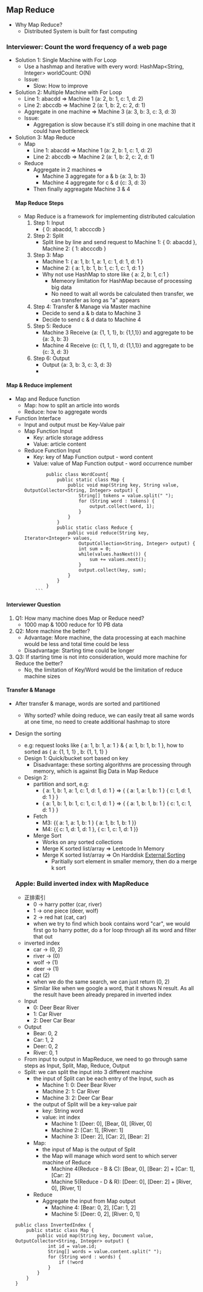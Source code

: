 ## Map Reduce
- Why Map Reduce?
	- Distributed System is built for fast computing

### Interviewer: Count the word frequency of a web page
- Solution 1: Single Machine with For Loop
	- Use a hashmap and iterative with every word: HashMap<String, Integer> worldCount: O(N)
	- Issue:
		- Slow: How to improve
- Solution 2: Multiple Machine with For Loop
	- Line 1: abacdd => Machine 1 (a: 2, b: 1, c: 1, d: 2)
	- Line 2: abccdb => Machine 2 (a: 1, b: 2, c: 2, d: 1)
	- Aggregate in one machine => Machine 3 (a: 3, b: 3, c: 3, d: 3)
	- Issue:
		- Aggregation is slow because it's still doing in one machine that it could have bottleneck
- Solution 3: Map Reduce
	- Map
		- Line 1: abacdd => Machine 1 (a: 2, b: 1, c: 1, d: 2)
		- Line 2: abccdb => Machine 2 (a: 1, b: 2, c: 2, d: 1)
	- Reduce
		- Aggregate in  2 machines => 
			- Machine 3 aggregate for a & b {a: 3, b: 3}
			- Machine 4 aggregate for c & d {c: 3, d: 3}
		- Then finally aggreagate Machine 3 & 4
	#### Map Reduce Steps
	- Map Reduce is a framework for implementing distributed calculation
		1. Step 1: Input	
			- { 0: abacdd, 1: abcccdb }
		2. Step 2: Split   
			- Split line by line and send request to Machine 1: { 0: abacdd }, Machine 2: { 1: abcccdb }
		3. Step 3: Map	
			- Machine 1: { a: 1, b: 1, a: 1, c: 1, d: 1, d: 1 }
			- Machine 2: { a: 1, b: 1, b: 1, c: 1, c: 1, d: 1 }
			- Why not use HashMap to store like { a: 2, b: 1, c:1 }
				- Memeory limitation for HashMap because of processing big data
				- No need to wait all words be calculated then transfer, we can transfer as long as "a" appears
		4. Step 4: Transfer & Manage via Master machine
			- Decide to send a & b data to Machine 3
			- Decide to send c & d data to Machine 4
		5. Step 5: Reduce
			- Machine 3 Receive {a: {1, 1, 1}, b: {1,1,1}} and aggregate to be {a: 3, b: 3}
			- Machine 4 Receive {c: {1, 1, 1}, d: {1,1,1}} and aggregate to be {c: 3, d: 3}
		6. Step 6: Output
			- Output {a: 3, b: 3, c: 3, d: 3}
			- 
#### Map & Reduce implement
- Map and Reduce function
	- Map: how to split an article into words
	- Reduce: how to aggregate words
- Function Interface
	- Input and output must be Key-Value pair
	- Map Function Input
		- Key: article storage address
		- Value: article content
	- Reduce Function Input
		- Key: key of Map Function output - word content
		- Value: value of Map Function output - word occurrence number
		```
				public class WordCount{
					public static class Map {
						public void map(String key, String value, OutputCollector<String, Integer> output) {
							String[] tokens = value.split(" ");
							for (String word : tokens) {
								output.collect(word, 1);
							}
						}
					}
					public static class Reduce {
						public void reduce(String key, Iterator<Integer> values, 
							OutputCollection<String, Integer> output) {
							int sum = 0;
							while(values.hasNext()) {
								sum += values.next();
							}
							output.collect(key, sum);
						}
					}
				}
			```
		
#### Interviewer Question
1. Q1: How many machine does Map or Reduce need?
	- 1000 map & 1000 reduce for 10 PB data
2. Q2: More machine the better?
	- Advantage: More machine, the data processing at each machine would be less and total time could be less
	- Disadvantage: Starting time could be longer
3. Q3: If starting time is not into consideration, would more machine for Reduce the better?
	- No, the limitation of Key/Word would be the limitation of reduce machine sizes

#### Transfer & Manage
- After transfer & manage, words are sorted and partitioned
	- Why sorted? while doing reduce, we can easily treat all same words at one time, no need to create additional hashmap to store
- Design the sorting
	- e.g: request looks like { a: 1, b: 1, a: 1 } & { a: 1, b: 1, b: 1 }, how to sorted as { a: {1, 1, 1} , b: {1, 1, 1} }
	- Design 1: Quick/bucket sort based on key
		- Disadvantage: these sorting algorithms are processing through memory, which is against Big Data in Map Reduce
	- Design 2: 
		- partition and sort, e.g:
			- { a: 1, b: 1, a: 1, c: 1, d: 1, d: 1 } => { { a: 1, a: 1, b: 1 } { c: 1, d: 1, d: 1 } }
			- { a: 1, b: 1, b: 1, c: 1, c: 1, d: 1 } => { { a: 1, b: 1, b: 1 } { c: 1, c: 1, d: 1 } }
		- Fetch
			- M3: {{ a: 1, a: 1, b: 1 }  { a: 1, b: 1, b: 1 }}
			- M4: {{ c: 1, d: 1, d: 1 }, { c: 1, c: 1, d: 1 }}
		- Merge Sort
			- Works on any sorted collections
			- Merge K sorted list/array => Leetcode In Memory
			- Merge K sorted list/array => On Harddisk [External Sorting](https://en.wikipedia.org/wiki/External_sorting)
				- Paritially sort element in smaller memory, then do a merge k sort
	
	### Apple: Build inverted index with MapReduce
	- 正排索引
		- 0 -> harry potter (car, river)
		- 1 -> one piece (deer, wolf)
		- 2 -> red hat (cat, car)
		- when we try to find which book contains word "car", we would first go to harry potter, do a for loop through all its word and filter that out
	- inverted index
		- car -> (0, 2)
		- river -> (0)
		- wolf -> (1)
		- deer -> (1)
		- cat (2)
		- when we do the same search, we can just return (0, 2)
		- Similar like when we google a word, that it shows N result. As all the result have been already prepared in inverted index
	- Input
		- 0: Deer Bear River
		- 1: Car River
		- 2: Deer Car Bear
	- Output
		- Bear: 0, 2
		- Car: 1, 2
		- Deer: 0, 2
		- River: 0, 1
	- From input to output in MapReduce, we need to go through same steps as Input, Split, Map, Reduce, Output
	- Split: we can split the input into 3 different machine
		- the input of Split can be each entry of the Input, such as
			- Machine 1: 0: Deer Bear River
			- Machine 2: 1: Car River
			- Machine 3: 2: Deer Car Bear
		- the output of Split will be a key-value pair
			- key: String word
			- value: int index
				- Machine 1: [Deer: 0], [Bear, 0], [River, 0]
				- Machine 2: [Car: 1], [River: 1]
				- Machine 3: [Deer: 2], [Car: 2], [Bear: 2]
		- Map:
			- the input of Map is the output of Split
			- the Map will manage which word sent to which server machine of Reduce
				- Machine 4(Reduce - B & C): [Bear, 0], [Bear: 2] + [Car: 1], [Car: 2]
				- Machine 5(Reduce - D & R): [Deer: 0], [Deer: 2] + [River, 0], [River, 1]
		- Reduce
			- Aggregate the input from Map output
				- Machine 4: [Bear: 0, 2], [Car: 1, 2]
				- Machine 5: [Deer: 0, 2], [River: 0, 1]
	```
	public class InvertedIndex {
		public static class Map {
			public void map(String key, Document value, OutputCollector<String, Integer> output) {
				int id = value.id;
				String[] words = value.content.split(" ");
				for (String word : words) {
					if (!word
				}
			}
		}
	}
	```
<!--stackedit_data:
eyJoaXN0b3J5IjpbLTQyNDM5NjMzMywtMjQ4MzI5ODQ4LDEyMD
I0MTE0NzQsLTEzNjg0MTUwMTQsLTE4Nzc5NTQ1NjNdfQ==
-->